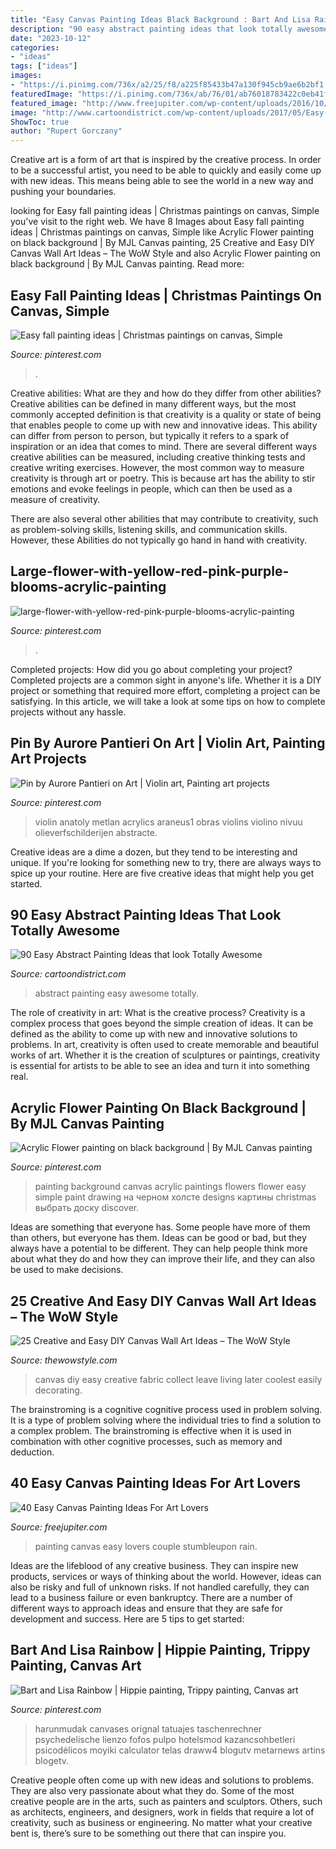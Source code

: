```yaml
---
title: "Easy Canvas Painting Ideas Black Background : Bart And Lisa Rainbow"
description: "90 easy abstract painting ideas that look totally awesome"
date: "2023-10-12"
categories:
- "ideas"
tags: ["ideas"]
images:
- "https://i.pinimg.com/736x/a2/25/f8/a225f85433b47a130f945cb9ae6b2bf1.jpg"
featuredImage: "https://i.pinimg.com/736x/ab/76/01/ab76018783422c0eb41f2464a1640551.jpg"
featured_image: "http://www.freejupiter.com/wp-content/uploads/2016/10/Easy-Canvas-Painting-Ideas-10.jpg"
image: "http://www.cartoondistrict.com/wp-content/uploads/2017/05/Easy-Abstract-Painting-Ideas31.jpg"
ShowToc: true
author: "Rupert Gorczany"
---
```



Creative art is a form of art that is inspired by the creative process. In order to be a successful artist, you need to be able to quickly and easily come up with new ideas. This means being able to see the world in a new way and pushing your boundaries.

	

		
looking for Easy fall painting ideas | Christmas paintings on canvas, Simple you've visit to the right web. We have 8 Images about Easy fall painting ideas | Christmas paintings on canvas, Simple like Acrylic Flower painting on black background | By MJL Canvas painting, 25 Creative and Easy DIY Canvas Wall Art Ideas – The WoW Style and also Acrylic Flower painting on black background | By MJL Canvas painting. Read more:
		
    
## Easy Fall Painting Ideas | Christmas Paintings On Canvas, Simple

<img loading=lazy src="https://i.pinimg.com/736x/f0/6b/b1/f06bb174976756b34c619c7289440938.jpg" onerror="this.onerror=null;this.src='https://tse3.mm.bing.net/th?id=OIP.JsUCx6uNQl5WPI3shmb4zwHaJ4&amp;pid=15.1';" alt="Easy fall painting ideas | Christmas paintings on canvas, Simple">

_Source: pinterest.com_

>. 

	

Creative abilities: What are they and how do they differ from other abilities?
Creative abilities can be defined in many different ways, but the most commonly accepted definition is that creativity is a quality or state of being that enables people to come up with new and innovative ideas. This ability can differ from person to person, but typically it refers to a spark of inspiration or an idea that comes to mind.
There are several different ways creative abilities can be measured, including creative thinking tests and creative writing exercises. However, the most common way to measure creativity is through art or poetry. This is because art has the ability to stir emotions and evoke feelings in people, which can then be used as a measure of creativity.

There are also several other abilities that may contribute to creativity, such as problem-solving skills, listening skills, and communication skills. However, these Abilities do not typically go hand in hand with creativity.

    
## Large-flower-with-yellow-red-pink-purple-blooms-acrylic-painting

<img loading=lazy src="https://i.pinimg.com/736x/a2/25/f8/a225f85433b47a130f945cb9ae6b2bf1.jpg" onerror="this.onerror=null;this.src='https://tse3.mm.bing.net/th?id=OIP.uGdKR117TxRf-RGv9KpdFAHaKW&amp;pid=15.1';" alt="large-flower-with-yellow-red-pink-purple-blooms-acrylic-painting">

_Source: pinterest.com_

>. 

	

Completed projects: How did you go about completing your project?
Completed projects are a common sight in anyone's life. Whether it is a DIY project or something that required more effort, completing a project can be satisfying. In this article, we will take a look at some tips on how to complete projects without any hassle.

    
## Pin By Aurore Pantieri On Art | Violin Art, Painting Art Projects

<img loading=lazy src="https://i.pinimg.com/736x/ab/76/01/ab76018783422c0eb41f2464a1640551.jpg" onerror="this.onerror=null;this.src='https://tse3.mm.bing.net/th?id=OIP.Ffk6oXNnXzvlG-sQ2ayh8AHaLJ&amp;pid=15.1';" alt="Pin by Aurore Pantieri on Art | Violin art, Painting art projects">

_Source: pinterest.com_

>violin anatoly metlan acrylics araneus1 obras violins violino nivuu olieverfschilderijen abstracte. 

	

Creative ideas are a dime a dozen, but they tend to be interesting and unique. If you're looking for something new to try, there are always ways to spice up your routine. Here are five creative ideas that might help you get started.

    
## 90 Easy Abstract Painting Ideas That Look Totally Awesome

<img loading=lazy src="http://www.cartoondistrict.com/wp-content/uploads/2017/05/Easy-Abstract-Painting-Ideas31.jpg" onerror="this.onerror=null;this.src='https://tse2.mm.bing.net/th?id=OIP.uXkKluYNvgLEwBvMQr3VcQHaMU&amp;pid=15.1';" alt="90 Easy Abstract Painting Ideas that look Totally Awesome">

_Source: cartoondistrict.com_

>abstract painting easy awesome totally. 

	

The role of creativity in art: What is the creative process?
Creativity is a complex process that goes beyond the simple creation of ideas. It can be defined as the ability to come up with new and innovative solutions to problems. In art, creativity is often used to create memorable and beautiful works of art. Whether it is the creation of sculptures or paintings, creativity is essential for artists to be able to see an idea and turn it into something real.

    
## Acrylic Flower Painting On Black Background | By MJL Canvas Painting

<img loading=lazy src="https://i.pinimg.com/736x/4a/51/37/4a51370e9a772900e4a508e534859cd5.jpg?b=t" onerror="this.onerror=null;this.src='https://tse1.mm.bing.net/th?id=OIP.8n8HwaKWE4_WTE8S0UaTJwHaJ3&amp;pid=15.1';" alt="Acrylic Flower painting on black background | By MJL Canvas painting">

_Source: pinterest.com_

>painting background canvas acrylic paintings flowers flower easy simple paint drawing на черном холсте designs картины christmas выбрать доску discover. 

	

Ideas are something that everyone has. Some people have more of them than others, but everyone has them. Ideas can be good or bad, but they always have a potential to be different. They can help people think more about what they do and how they can improve their life, and they can also be used to make decisions.

    
## 25 Creative And Easy DIY Canvas Wall Art Ideas – The WoW Style

<img loading=lazy src="http://thewowstyle.com/wp-content/uploads/2014/12/716.jpg" onerror="this.onerror=null;this.src='https://tse2.mm.bing.net/th?id=OIP.mE5T0-JrX4k1jJWXvEfV9gHaJ4&amp;pid=15.1';" alt="25 Creative and Easy DIY Canvas Wall Art Ideas – The WoW Style">

_Source: thewowstyle.com_

>canvas diy easy creative fabric collect leave living later coolest easily decorating. 

	

The brainstroming is a cognitive cognitive process used in problem solving. It is a type of problem solving where the individual tries to find a solution to a complex problem. The brainstroming is effective when it is used in combination with other cognitive processes, such as memory and deduction.

    
## 40 Easy Canvas Painting Ideas For Art Lovers

<img loading=lazy src="http://www.freejupiter.com/wp-content/uploads/2016/10/Easy-Canvas-Painting-Ideas-10.jpg" onerror="this.onerror=null;this.src='https://tse3.mm.bing.net/th?id=OIP.xrrWS4eToBK7yNxF156iQQHaLt&amp;pid=15.1';" alt="40 Easy Canvas Painting Ideas For Art Lovers">

_Source: freejupiter.com_

>painting canvas easy lovers couple stumbleupon rain. 

	

Ideas are the lifeblood of any creative business. They can inspire new products, services or ways of thinking about the world. However, ideas can also be risky and full of unknown risks. If not handled carefully, they can lead to a business failure or even bankruptcy. There are a number of different ways to approach ideas and ensure that they are safe for development and success. Here are 5 tips to get started:

    
## Bart And Lisa Rainbow | Hippie Painting, Trippy Painting, Canvas Art

<img loading=lazy src="https://i.pinimg.com/1200x/0d/75/5b/0d755bb1ee72617d7b679fb0d147d7d1.jpg" onerror="this.onerror=null;this.src='https://tse3.mm.bing.net/th?id=OIP.BCJfWLL6iPKT4R2u1m8e0QHaNK&amp;pid=15.1';" alt="Bart and Lisa Rainbow | Hippie painting, Trippy painting, Canvas art">

_Source: pinterest.com_

>harunmudak canvases orignal tatuajes taschenrechner psychedelische lienzo fofos pulpo hotelsmod kazancsohbetleri psicodélicos moyiki calculator telas draww4 blogutv metarnews artins blogetv. 

	

Creative people often come up with new ideas and solutions to problems. They are also very passionate about what they do. Some of the most creative people are in the arts, such as painters and sculptors. Others, such as architects, engineers, and designers, work in fields that require a lot of creativity, such as business or engineering. No matter what your creative bent is, there’s sure to be something out there that can inspire you.

